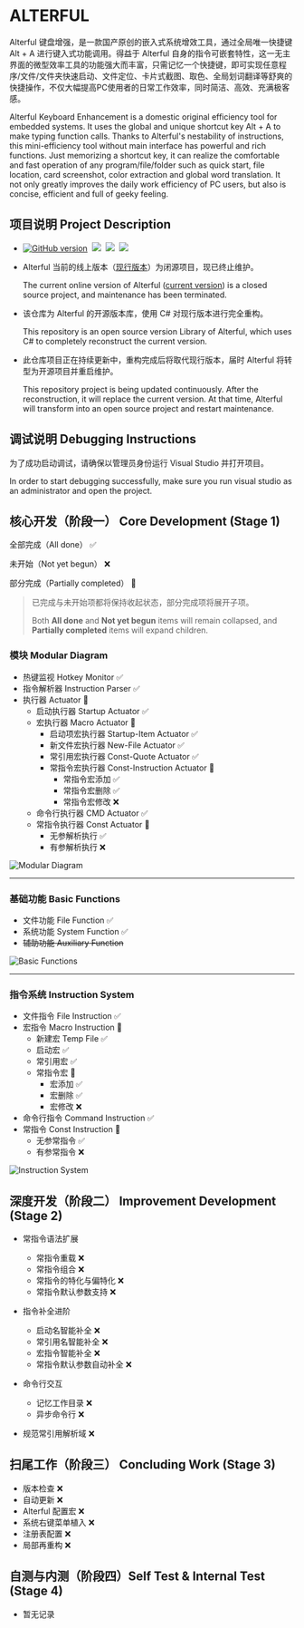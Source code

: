 # ALTERFUL

Alterful 键盘增强，是一款国产原创的嵌入式系统增效工具，通过全局唯一快捷键 Alt + A 进行键入式功能调用。得益于 Alterful 自身的指令可嵌套特性，这一无主界面的微型效率工具的功能强大而丰富，只需记忆一个快捷键，即可实现任意程序/文件/文件夹快速启动、文件定位、卡片式截图、取色、全局划词翻译等舒爽的快捷操作，不仅大幅提高PC使用者的日常工作效率，同时简洁、高效、充满极客感。

Alterful Keyboard Enhancement is a domestic original efficiency tool for embedded systems. It uses the global and unique shortcut key Alt + A to make typing function calls. Thanks to Alterful's nestability of instructions, this mini-efficiency tool without main interface has powerful and rich functions. Just memorizing a shortcut key, it can realize the comfortable and fast operation of any program/file/folder such as quick start, file location, card screenshot, color extraction and global word translation. It not only greatly improves the daily work efficiency of PC users, but also is concise, efficient and full of geeky feeling.

## 项目说明 Project Description

- [![GitHub version](https://badge.fury.io/gh/Sunwish%2FAlterful.svg)](https://badge.fury.io/gh/Sunwish%2FAlterful)&nbsp;&nbsp;[![](https://img.shields.io/badge/tests-25_passes,0_failed-brightgreen.svg)](https://badge.fury.io/gh/Sunwish%2FAlterful)&nbsp;&nbsp;[![](https://img.shields.io/badge/build-passed-brightgreen.svg)](https://badge.fury.io/gh/Sunwish%2FAlterful)&nbsp;&nbsp;[![](https://img.shields.io/badge/.Net_Framework-4.6.1-brightgreen.svg)](https://badge.fury.io/gh/Sunwish%2FAlterful)

- Alterful 当前的线上版本（[现行版本](https://alterful.com/)）为闭源项目，现已终止维护。

  The current online version of Alterful ([current version](https://alterful.com/)) is a closed source project, and maintenance has been terminated.

- 该仓库为 Alterful 的开源版本库，使用 C# 对现行版本进行完全重构。

  This repository is an open source version Library of Alterful, which uses C# to completely reconstruct the current version.

- 此仓库项目正在持续更新中，重构完成后将取代现行版本，届时 Alterful 将转型为开源项目并重启维护。

  This repository project is being updated continuously. After the reconstruction, it will replace the current version. At that time, Alterful will transform into an open source project and restart maintenance.

## 调试说明 Debugging Instructions

为了成功启动调试，请确保以管理员身份运行 Visual Studio 并打开项目。

In order to start debugging successfully, make sure you run visual studio as an administrator and open the project.

## 核心开发（阶段一） Core Development (Stage 1)

全部完成（All done） ✅

未开始（Not yet begun） ❌

部分完成（Partially completed） 🔳

> 已完成与未开始项都将保持收起状态，部分完成项将展开子项。
>
> Both **All done** and **Not yet begun** items will remain collapsed, and **Partially completed** items will expand children.

### 模块 Modular Diagram

- 热键监视 Hotkey Monitor ✅
- 指令解析器 Instruction Parser ✅
- 执行器 Actuator 🔳
  - 启动执行器 Startup Actuator ✅
  - 宏执行器 Macro Actuator 🔳
    - 启动项宏执行器 Startup-Item Actuator ✅
    - 新文件宏执行器 New-File Actuator ✅
    - 常引用宏执行器 Const-Quote Actuator ✅
    - 常指令宏执行器 Const-Instruction Actuator 🔳
      - 常指令宏添加 ✅
      - 常指令宏删除 ✅
      - 常指令宏修改 ❌
  - 命令行执行器 CMD Actuator ✅
  - 常指令执行器 Const Actuator 🔳
    - 无参解析执行 ✅
    - 有参解析执行 ❌

![Modular Diagram](https://i.loli.net/2019/11/01/eoX5AbgLduMQ8Kj.png)

-----

### 基础功能 Basic Functions

- 文件功能 File Function ✅
- 系统功能 System Function ✅
- ~~辅助功能 Auxiliary Function~~

![Basic Functions](https://i.loli.net/2019/11/01/VkGIW2uqACZoQws.png)

------

### 指令系统 Instruction System

- 文件指令 File Instruction ✅
- 宏指令 Macro Instruction 🔳
  - 新建宏 Temp File ✅
  - 启动宏  ✅
  - 常引用宏 ✅
  - 常指令宏 🔳
    - 宏添加 ✅
    - 宏删除 ✅
    - 宏修改 ❌
- 命令行指令 Command Instruction ✅ 
- 常指令 Const Instruction 🔳
  - 无参常指令 ✅
  - 有参常指令 ❌

![Instruction System](https://i.loli.net/2019/11/01/yZrzJ8RN2PiIW45.jpg)

## 深度开发（阶段二） Improvement Development (Stage 2)

- 常指令语法扩展
  - 常指令重载 ❌
  - 常指令组合 ❌
  - 常指令的特化与偏特化 ❌
  - 常指令默认参数支持 ❌

- 指令补全进阶
  - 启动名智能补全 ❌
  - 常引用名智能补全 ❌
  - 宏指令智能补全 ❌
  - 常指令默认参数自动补全 ❌
- 命令行交互
  - 记忆工作目录 ❌
  - 异步命令行 ❌
- 规范常引用解析域  ❌

## 扫尾工作（阶段三）  Concluding Work (Stage 3)

- 版本检查 ❌
- 自动更新 ❌
- Alterful 配置宏 ❌
- 系统右键菜单植入 ❌
- 注册表配置 ❌
- 局部再重构 ❌

## 自测与内测（阶段四）Self Test & Internal Test (Stage 4)

- 暂无记录